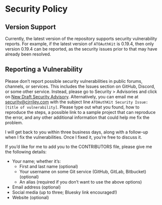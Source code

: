 # Security Policy

## Version Support
Currently, the latest version of the repository supports security vulnerability reports. For example, if the latest version of `ATOAuthKit` is 0.19.4, then only version 0.19.4 can be reported, as the security issues prior to that may have already been resolved.

## Reporting a Vulnerability

Please don’t report possible security vulnerabilities in public forums, channels, or services. This includes the Issues section on GitHub, Discord, or some other service. Instead, please go to Security > Advisories and click on [New Draft Security Advisory]([https://github.com/MasterJ93/ATOAuthKit/security/advisories/new](https://github.com/ATOAuthKit/.github/security/advisories/new)). Alternatively, you can email me at [security@cjrriley.com](mailto:security@cjrriley.com?subject=%5Brepository%5D%20Security%20Vulnerability:%20[ENTER%20TITLE%20HERE])
 with the subject line `ATOAuthKit Security Issue: [title of vulnerability]`. Please type out what you found, how to reproduce the steps, a possible link to a sample project that can reproduce the error, and any other additional information that could help me fix the problem.

I will get back to you within three business days, along with a follow-up when I fix the vulnerabilities. Once I fixed it, you’re free to discuss it.

If you’d like for me to add you to the CONTRIBUTORS file, please give me the following details:
- Your name; whether it’s:
    - First and last name (optional)
    - Your username on some Git service (GitHub, GitLab, Bitbucket) (optional)
    - An alias (required if you don’t want to use the above options)
- Email address (optional)
- Social media (up to three; Bluesky link encouraged!)
- Website (optional)
